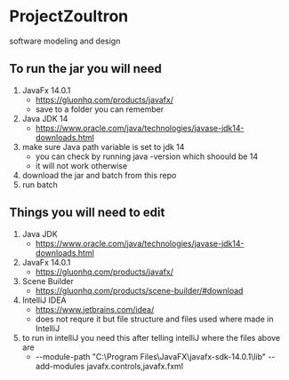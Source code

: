# ProjectZoultron
software modeling and design
## To run the jar you will need
1. JavaFx 14.0.1
    - https://gluonhq.com/products/javafx/
    - save to a folder you can remember
2. Java JDK 14
    - https://www.oracle.com/java/technologies/javase-jdk14-downloads.html
3. make sure Java path variable is set to jdk 14
    - you can check by running java -version which shoould be 14
    - it will not work otherwise
3. download the jar and batch from this repo
4. run batch
## Things you will need to edit
1. Java JDK
    - https://www.oracle.com/java/technologies/javase-jdk14-downloads.html
2. JavaFx 14.0.1
    - https://gluonhq.com/products/javafx/
3. Scene Builder
    - https://gluonhq.com/products/scene-builder/#download
4. IntelliJ IDEA
    - https://www.jetbrains.com/idea/
    - does not requre it but file structure and files used where made in IntelliJ
5. to run in intelliJ you need this after telling intelliJ where the files above are
    - --module-path "C:\Program Files\JavaFX\javafx-sdk-14.0.1\lib" --add-modules javafx.controls,javafx.fxml
